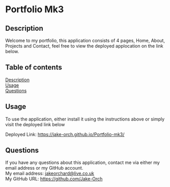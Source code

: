 # Portfolio Mk3  
 
## Description  
Welcome to my portfolio, this application consists of 4 pages, Home, About, Projects and Contact, feel free to view the deployed applocation on the link below.
## Table of contents
[Description](#description)  
[Usage](#usage)  
[Questions](#questions)  
## Usage  
To use the application, either install it using the instructions above or simply visit the deployed link below  

Deployed Link: https://jake-orch.github.io/Portfolio-mk3/
## Questions  
If you have any questions about this application, contact me via either my email address or my GitHub account.  
My email address: jakeorchard@live.co.uk  
My GitHub URL: https://github.com/Jake-Orch
